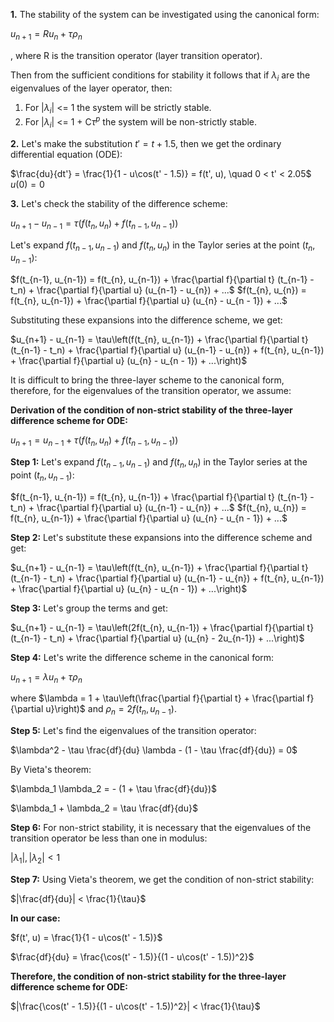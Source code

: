 **1.** The stability of the system can be investigated using the canonical form:

$u_{n+1} = R u_n + \tau \rho_n$

, where R is the transition operator (layer transition operator).

Then from the sufficient conditions for stability it follows that if $\lambda_i$ are the eigenvalues of the layer operator, then:

1. For |$\lambda_i$| <= 1 the system will be strictly stable.
2. For |$\lambda_i$| <= 1 + C$\tau^p$ the system will be non-strictly stable.

**2.** Let's make the substitution $t' = t + 1.5$, then we get the ordinary differential equation (ODE):

$\frac{du}{dt'} = \frac{1}{1 - u\cos(t' - 1.5)} = f(t', u), \quad 0 < t' < 2.05$
$u(0) = 0$

**3.** Let's check the stability of the difference scheme:

$u_{n+1} - u_{n-1} = \tau(f(t_n, u_n) + f(t_{n-1}, u_{n-1}))$

Let's expand $f(t_{n-1}, u_{n-1})$ and $f(t_{n}, u_{n})$ in the Taylor series at the point $(t_{n}, u_{n-1})$:

$f(t_{n-1}, u_{n-1}) = f(t_{n}, u_{n-1}) + \frac{\partial f}{\partial t} (t_{n-1} - t_n) + \frac{\partial f}{\partial u} (u_{n-1} - u_{n}) + ...$
$f(t_{n}, u_{n}) = f(t_{n}, u_{n-1}) + \frac{\partial f}{\partial u} (u_{n} - u_{n - 1}) + ...$

Substituting these expansions into the difference scheme, we get:

$u_{n+1} - u_{n-1} = \tau\left(f(t_{n}, u_{n-1}) + \frac{\partial f}{\partial t} (t_{n-1} - t_n) + \frac{\partial f}{\partial u} (u_{n-1} - u_{n}) + f(t_{n}, u_{n-1}) + \frac{\partial f}{\partial u} (u_{n} - u_{n - 1}) + ...\right)$

It is difficult to bring the three-layer scheme to the canonical form, therefore, for the eigenvalues of the transition operator, we assume:


**Derivation of the condition of non-strict stability of the three-layer difference scheme for ODE:**

$u_{n+1} = u_{n-1} + \tau(f(t_n, u_n) + f(t_{n-1}, u_{n-1}))$

**Step 1:** Let's expand $f(t_{n-1}, u_{n-1})$ and $f(t_{n}, u_{n})$ in the Taylor series at the point $(t_{n}, u_{n-1})$:

$f(t_{n-1}, u_{n-1}) = f(t_{n}, u_{n-1}) + \frac{\partial f}{\partial t} (t_{n-1} - t_n) + \frac{\partial f}{\partial u} (u_{n-1} - u_{n}) + ...$
$f(t_{n}, u_{n}) = f(t_{n}, u_{n-1}) + \frac{\partial f}{\partial u} (u_{n} - u_{n - 1}) + ...$

**Step 2:** Let's substitute these expansions into the difference scheme and get:

$u_{n+1} - u_{n-1} = \tau\left(f(t_{n}, u_{n-1}) + \frac{\partial f}{\partial t} (t_{n-1} - t_n) + \frac{\partial f}{\partial u} (u_{n-1} - u_{n}) + f(t_{n}, u_{n-1}) + \frac{\partial f}{\partial u} (u_{n} - u_{n - 1}) + ...\right)$

**Step 3:** Let's group the terms and get:

$u_{n+1} - u_{n-1} = \tau\left(2f(t_{n}, u_{n-1}) + \frac{\partial f}{\partial t} (t_{n-1} - t_n) + \frac{\partial f}{\partial u} (u_{n} - 2u_{n-1}) + ...\right)$

**Step 4:** Let's write the difference scheme in the canonical form:

$u_{n+1} = \lambda u_n + \tau \rho_n$

where $\lambda = 1 + \tau\left(\frac{\partial f}{\partial t} + \frac{\partial f}{\partial u}\right)$ and $\rho_n = 2f(t_{n}, u_{n-1})$.

**Step 5:** Let's find the eigenvalues of the transition operator:

$\lambda^2 - \tau \frac{df}{du} \lambda - (1 - \tau \frac{df}{du}) = 0$

By Vieta's theorem:

$\lambda_1 \lambda_2 = - (1 + \tau \frac{df}{du})$

$\lambda_1 + \lambda_2 = \tau \frac{df}{du}$

**Step 6:** For non-strict stability, it is necessary that the eigenvalues of the transition operator be less than one in modulus:

$|\lambda_1|, |\lambda_2| < 1$

**Step 7:** Using Vieta's theorem, we get the condition of non-strict stability:

$|\frac{df}{du}| < \frac{1}{\tau}$

**In our case:**

$f(t', u) = \frac{1}{1 - u\cos(t' - 1.5)}$

$\frac{df}{du} = \frac{\cos(t' - 1.5)}{(1 - u\cos(t' - 1.5))^2}$

**Therefore, the condition of non-strict stability for the three-layer difference scheme for ODE:**

$|\frac{\cos(t' - 1.5)}{(1 - u\cos(t' - 1.5))^2}| < \frac{1}{\tau}$
